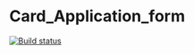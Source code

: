 # Card_Application_form
[![Build status](https://ci.appveyor.com/api/projects/status/xwuak44suosq0gds?svg=true)](https://ci.appveyor.com/project/JulesRu/card-application-form)

